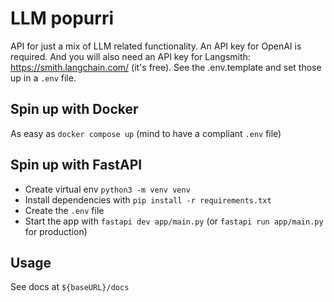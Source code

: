 # LLM popurri

API for just a mix of LLM related functionality.
An API key for OpenAI is required. And you will also need an API key for Langsmith: https://smith.langchain.com/ (it's free).
See the .env.template and set those up in a `.env` file.

## Spin up with Docker

As easy as `docker compose up` (mind to have a compliant `.env` file)

## Spin up with FastAPI

- Create virtual env `python3 -m venv venv`
- Install dependencies with `pip install -r requirements.txt`
- Create the `.env` file
- Start the app with `fastapi dev app/main.py` (or `fastapi run app/main.py` for production)

## Usage

See docs at `${baseURL}/docs`
